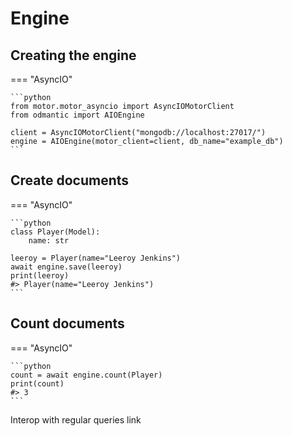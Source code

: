 # Engine

## Creating the engine

=== "AsyncIO"

    ```python
    from motor.motor_asyncio import AsyncIOMotorClient
    from odmantic import AIOEngine

    client = AsyncIOMotorClient("mongodb://localhost:27017/")
    engine = AIOEngine(motor_client=client, db_name="example_db")
    ```

## Create documents

=== "AsyncIO"

    ```python
    class Player(Model):
        name: str

    leeroy = Player(name="Leeroy Jenkins")
    await engine.save(leeroy)
    print(leeroy)
    #> Player(name="Leeroy Jenkins")
    ```

## Count documents

=== "AsyncIO"

    ```python
    count = await engine.count(Player)
    print(count)
    #> 3
    ```

Interop with regular queries link
